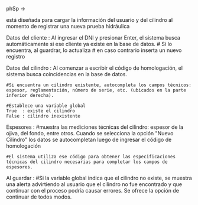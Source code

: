 phSp ->

está diseñada para cargar la información del usuario y del cilindro al momento de registrar una nueva prueba hidráulica


Datos del cliente : 
Al ingresar el DNI y presionar Enter, el sistema busca automáticamente si ese cliente ya existe en la base de datos.
    # Si lo encuentra, al guardrar, lo actualiza
    # en caso contrario inserta un nuevo registro

Datos del cilindro : 
Al comenzar a escribir el código de homologación, el sistema busca coincidencias en la base de datos.

    #Si encuentra un cilindro existente, autocompleta los campos técnicos: espesor, reglamentación, número de serie, etc. (ubicados en la parte inferior derecha).

    #Establece una variable global 
    True  : existe el cilindro 
    False : cilindro inexistente 

Espesores :
    #muestra las mediciones técnicas del cilindro: espesor de la ojiva, del fondo, entre otros.
    Cuando se selecciona la opción "Nuevo Cilindro"  los datos se autocompletan luego de ingresar el código de homologación 

    #El sistema utiliza ese código para obtener las especificaciones técnicas del cilindro necesarias para completar los campos de espesores.

Al guardar :
    #Si la variable global indica que el cilindro no existe, se muestra una alerta advirtiendo al usuario que el cilindro no fue encontrado y que continuar con el proceso podría causar errores. Se ofrece la opción de continuar de todos modos.